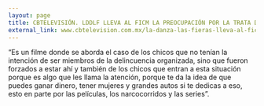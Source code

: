 ```yaml
---
layout: page
title: CBTELEVISIÓN. LDDLF LLEVA AL FICM LA PREOCUPACIÓN POR LA TRATA DE PERSONAS
external_link: www.cbtelevision.com.mx/la-danza-las-fieras-lleva-al-ficm-la-preocupacion-la-trata-personas/
---
```


“Es un filme donde se aborda el caso de los chicos que no tenían la intención de ser miembros de la delincuencia organizada, sino que fueron forzados a estar ahí y también de los chicos que entran a esta situación porque es algo que les llama la atención, porque te da la idea de que puedes ganar dinero, tener mujeres y grandes autos si te dedicas a eso, esto en parte por las películas, los narcocorridos y las series”.
